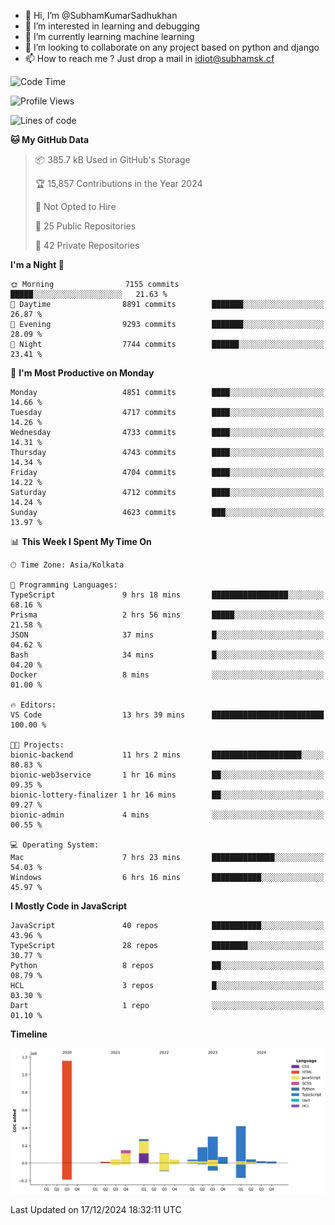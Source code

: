 - 👋 Hi, I’m @SubhamKumarSadhukhan
- 👀 I’m interested in learning and debugging
- 🌱 I’m currently learning machine learning
- 💞️ I’m looking to collaborate on any project based on python and django
- 📫 How to reach me ?
      Just drop a mail in idiot@subhamsk.cf

<!---
SubhamKumarSadhukhan/SubhamKumarSadhukhan is a ✨ special ✨ repository because its `README.md` (this file) appears on your GitHub profile.
You can click the Preview link to take a look at your changes.
--->


<!--START_SECTION:waka-->
![Code Time](http://img.shields.io/badge/Code%20Time-2%2C669%20hrs%2037%20mins-blue)

![Profile Views](http://img.shields.io/badge/Profile%20Views-0-blue)

![Lines of code](https://img.shields.io/badge/From%20Hello%20World%20I%27ve%20Written-2.8%20million%20lines%20of%20code-blue)

**🐱 My GitHub Data** 

> 📦 385.7 kB Used in GitHub's Storage 
 > 
> 🏆 15,857 Contributions in the Year 2024
 > 
> 🚫 Not Opted to Hire
 > 
> 📜 25 Public Repositories 
 > 
> 🔑 42 Private Repositories 
 > 
**I'm a Night 🦉** 

```text
🌞 Morning                7155 commits        █████░░░░░░░░░░░░░░░░░░░░   21.63 % 
🌆 Daytime                8891 commits        ███████░░░░░░░░░░░░░░░░░░   26.87 % 
🌃 Evening                9293 commits        ███████░░░░░░░░░░░░░░░░░░   28.09 % 
🌙 Night                  7744 commits        ██████░░░░░░░░░░░░░░░░░░░   23.41 % 
```
📅 **I'm Most Productive on Monday** 

```text
Monday                   4851 commits        ████░░░░░░░░░░░░░░░░░░░░░   14.66 % 
Tuesday                  4717 commits        ████░░░░░░░░░░░░░░░░░░░░░   14.26 % 
Wednesday                4733 commits        ████░░░░░░░░░░░░░░░░░░░░░   14.31 % 
Thursday                 4743 commits        ████░░░░░░░░░░░░░░░░░░░░░   14.34 % 
Friday                   4704 commits        ████░░░░░░░░░░░░░░░░░░░░░   14.22 % 
Saturday                 4712 commits        ████░░░░░░░░░░░░░░░░░░░░░   14.24 % 
Sunday                   4623 commits        ███░░░░░░░░░░░░░░░░░░░░░░   13.97 % 
```


📊 **This Week I Spent My Time On** 

```text
🕑︎ Time Zone: Asia/Kolkata

💬 Programming Languages: 
TypeScript               9 hrs 18 mins       █████████████████░░░░░░░░   68.16 % 
Prisma                   2 hrs 56 mins       █████░░░░░░░░░░░░░░░░░░░░   21.58 % 
JSON                     37 mins             █░░░░░░░░░░░░░░░░░░░░░░░░   04.62 % 
Bash                     34 mins             █░░░░░░░░░░░░░░░░░░░░░░░░   04.20 % 
Docker                   8 mins              ░░░░░░░░░░░░░░░░░░░░░░░░░   01.00 % 

🔥 Editors: 
VS Code                  13 hrs 39 mins      █████████████████████████   100.00 % 

🐱‍💻 Projects: 
bionic-backend           11 hrs 2 mins       ████████████████████░░░░░   80.83 % 
bionic-web3service       1 hr 16 mins        ██░░░░░░░░░░░░░░░░░░░░░░░   09.35 % 
bionic-lottery-finalizer 1 hr 16 mins        ██░░░░░░░░░░░░░░░░░░░░░░░   09.27 % 
bionic-admin             4 mins              ░░░░░░░░░░░░░░░░░░░░░░░░░   00.55 % 

💻 Operating System: 
Mac                      7 hrs 23 mins       ██████████████░░░░░░░░░░░   54.03 % 
Windows                  6 hrs 16 mins       ███████████░░░░░░░░░░░░░░   45.97 % 
```

**I Mostly Code in JavaScript** 

```text
JavaScript               40 repos            ███████████░░░░░░░░░░░░░░   43.96 % 
TypeScript               28 repos            ████████░░░░░░░░░░░░░░░░░   30.77 % 
Python                   8 repos             ██░░░░░░░░░░░░░░░░░░░░░░░   08.79 % 
HCL                      3 repos             █░░░░░░░░░░░░░░░░░░░░░░░░   03.30 % 
Dart                     1 repo              ░░░░░░░░░░░░░░░░░░░░░░░░░   01.10 % 
```



**Timeline**

![Lines of Code chart](https://raw.githubusercontent.com/SubhamKumarSadhukhan/SubhamKumarSadhukhan/main/assets/bar_graph.png)


 Last Updated on 17/12/2024 18:32:11 UTC
<!--END_SECTION:waka-->
